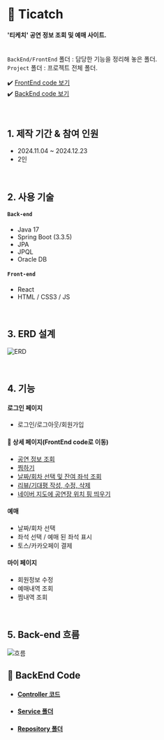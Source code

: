 # :pushpin: Ticatch
#### '티케치' 공연 정보 조회 및 예매 사이트. </br></br>
`BackEnd/FrontEnd` 폴더 : 담당한 기능을 정리해 놓은 폴더. </br>
`Project` 폴더 : 프로젝트 전체 폴더.

✔️ [FrontEnd code 보기](#4-기능) </br>
✔️ [BackEnd code 보기](#-backend-code)

</br>

## 1. 제작 기간 & 참여 인원
- 2024.11.04 ~ 2024.12.23
- 2인

</br>

## 2. 사용 기술
#### `Back-end`
- Java 17 
- Spring Boot (3.3.5)
- JPA
- JPQL
- Oracle DB

#### `Front-end`
- React
- HTML / CSS3 / JS
 
</br>

## 3. ERD 설계
![ERD](https://github.com/user-attachments/assets/255b9f9c-c2a8-4eaa-8a7c-d4e0371b0566)

</br>

## 4. 기능
#### 로그인 페이지
- 로그인/로그아웃/회원가입

#### :pushpin: 상세 페이지(FrontEnd code로 이동)
- [공연 정보 조회](https://github.com/namomin/Ticatch/blob/main/FrontEnd/Perform_Info/Info.jsx)
- [찜하기](https://github.com/namomin/Ticatch/blob/main/FrontEnd/Save/SaveBtn.jsx)
- [날짜/회차 선택 및 잔여 좌석 조회](https://github.com/namomin/Ticatch/tree/main/FrontEnd/Reserve)
- [리뷰/기대평 작성, 수정, 삭제](https://github.com/namomin/Ticatch/tree/main/FrontEnd/Review%20Expectation)
- [네이버 지도에 공연장 위치 핑 띄우기](https://github.com/namomin/Ticatch/tree/main/FrontEnd/Map)


#### 예매
- 날짜/회차 선택
- 좌석 선택 / 예매 된 좌석 표시
- 토스/카카오페이 결제

#### 마이 페이지
- 회원정보 수정
- 예매내역 조회
- 찜내역 조회

</br>

## 5. Back-end 흐름
![흐름](https://github.com/user-attachments/assets/1623c5d5-3554-43d2-96e2-2d4f10f69f49)

## :pushpin: BackEnd Code
- #### [Controller 코드](https://github.com/namomin/Ticatch/blob/main/Project/BackEnd/ticatch/src/main/java/com/danaojo/ticatch/detail/controller/DetailController.java)
- #### [Service 폴더](https://github.com/namomin/Ticatch/tree/main/Project/BackEnd/ticatch/src/main/java/com/danaojo/ticatch/detail/service)
- #### [Repository 폴더](https://github.com/namomin/Ticatch/tree/main/Project/BackEnd/ticatch/src/main/java/com/danaojo/ticatch/detail/Repository)

</br>
